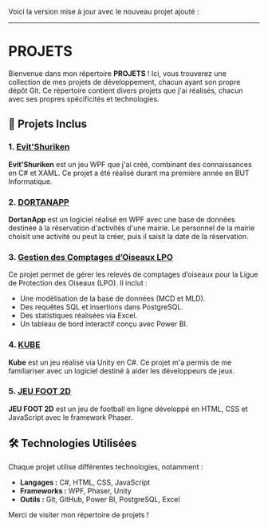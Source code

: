 Voici la version mise à jour avec le nouveau projet ajouté :  

---

# **PROJETS**

Bienvenue dans mon répertoire **PROJETS** ! Ici, vous trouverez une collection de mes projets de développement, chacun ayant son propre dépôt Git. Ce répertoire contient divers projets que j'ai réalisés, chacun avec ses propres spécificités et technologies.

## 📁 **Projets Inclus**

### 1. [Evit'Shuriken](https://github.com/melih0132/PROJETS/tree/main/EVIT_SHURIKEN)  
**Evit'Shuriken** est un jeu WPF que j'ai créé, combinant des connaissances en C# et XAML. Ce projet a été réalisé durant ma première année en BUT Informatique.  

### 2. [DORTANAPP](https://github.com/melih0132/PROJETS/tree/main/DORTANAPP)  
**DortanApp** est un logiciel réalisé en WPF avec une base de données destinée à la réservation d'activités d'une mairie. Le personnel de la mairie choisit une activité ou peut la créer, puis il saisit la date de la réservation.  

### 3. [Gestion des Comptages d’Oiseaux LPO](https://github.com/melih0132/PROJETS/tree/main/GESTION_LPO)  
Ce projet permet de gérer les relevés de comptages d’oiseaux pour la Ligue de Protection des Oiseaux (LPO). Il inclut :  
- Une modélisation de la base de données (MCD et MLD).  
- Des requêtes SQL et insertions dans PostgreSQL.  
- Des statistiques réalisées via Excel.  
- Un tableau de bord interactif conçu avec Power BI.  

### 4. [KUBE](https://github.com/melih0132/PROJETS/tree/main/KUBE)  
**Kube** est un jeu réalisé via Unity en C#. Ce projet m'a permis de me familiariser avec un logiciel destiné à aider les développeurs de jeux.  

### 5. [JEU FOOT 2D](https://github.com/melih0132/PROJETS/tree/main/JEU_FOOT_2D)  
**JEU FOOT 2D** est un jeu de football en ligne développé en HTML, CSS et JavaScript avec le framework Phaser.  

## 🛠️ **Technologies Utilisées**

Chaque projet utilise différentes technologies, notamment :  

- **Langages :** C#, HTML, CSS, JavaScript  
- **Frameworks :** WPF, Phaser, Unity  
- **Outils :** Git, GitHub, Power BI, PostgreSQL, Excel  

Merci de visiter mon répertoire de projets !  
